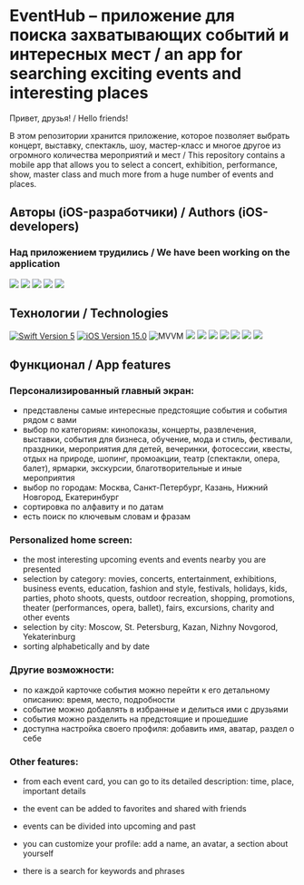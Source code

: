 # EventHub – приложение для поиска захватывающих событий и интересных мест / an app for searching exciting events and interesting places  

Привет, друзья! / Hello friends!

В этом репозитории хранится приложение, которое позволяет выбрать концерт, выставку, спектакль, шоу, мастер-класс и многое другое из огромного количества мероприятий и мест / This repository contains a mobile app that allows you to select a concert, exhibition, performance, show, master class and much more from a huge number of events and places.

## Авторы (iOS-разработчики) / Authors (iOS-developers)

### Над приложением трудились / We have been working on the application
<p align="left"> 
<a href="https://github.com/denisgindulin">
<img src="https://img.shields.io/badge/denisgindulin-purple"/></a>
<a href="https://github.com/DaNiIlaIoS">
<img src="https://img.shields.io/badge/DaNiIlaIoS-blue"/></a>
<a href="https://github.com/KellerDmitriy">
<img src="https://img.shields.io/badge/KellerDmitriy-pink"/></a>
<a href="https://github.com/Marat-FMK">
<img src="https://img.shields.io/badge/Marat-FMK-green"/></a>
<a href="https://github.com/em1racle">
<img src="https://img.shields.io/badge/em1racle-red"/></a>
</p>

<p align="left"> 
</p>

## Технологии / Technologies
<p align="left"> 
<a href="https://swift.org">
<img src="https://img.shields.io/badge/Swift-5-orange" alt="Swift Version 5" /></a>
<a href="https://developer.apple.com/ios/">
<img src="https://img.shields.io/badge/iOS-15.0%2B-success" alt="iOS Version 15.0"/></a>
<img src="https://img.shields.io/badge/MVVM-ff69b4" alt="MVVM" /></a>
<img src="https://img.shields.io/badge/SwiftUI-blue"/></a>
<img src="https://img.shields.io/badge/UserDefaults-red"/></a>
<img src="https://img.shields.io/badge/Swift Package Manager-yellow"/></a>
<img src="https://img.shields.io/badge/FirebaseAuth-gray"/></a>
<img src="https://img.shields.io/badge/Firestore-purple"/></a>
<img src="https://img.shields.io/badge/Kingfisher-green"/></a>
<img src="https://img.shields.io/badge/CoreData-blue"/></a>
</p>

## Функционал / App features
### Персонализированный главный экран:
* представлены самые интересные предстоящие события и события рядом с вами
* выбор по категориям: кинопоказы, концерты, развлечения, выставки, события для бизнеса, обучение, мода и стиль, фестивали, праздники, мероприятия для детей, вечеринки, фотосессии, квесты, отдых на природе, шопинг, промоакции, театр (спектакли, опера, балет), ярмарки, экскурсии, благотворительные и иные мероприятия
* выбор по городам: Москва, Санкт-Петербург, Казань, Нижний Новгород, Екатеринбург
* сортировка по алфавиту и по датам        
* есть поиск по ключевым словам и фразам
### Personalized home screen:  
* the most interesting upcoming events and events nearby you are presented
* selection by category: movies, concerts, entertainment, exhibitions, business events, education, fashion and style, festivals, holidays, kids, parties, photo shoots, quests, outdoor recreation, shopping, promotions, theater (performances, opera, ballet), fairs, excursions, charity and other events
* selection by city: Moscow, St. Petersburg, Kazan, Nizhny Novgorod, Yekaterinburg
* sorting alphabetically and by date
### Другие возможности:
* по каждой карточке события можно перейти к его детальному описанию: время, место, подробности
* событие можно добавлять в избранные и делиться ими с друзьями
* события можно разделить на предстоящие и прошедшие
* доступна настройка своего профиля: добавить имя, аватар, раздел о себе 
### Other features: 
* from each event card, you can go to its detailed description: time, place, important details 
* the event can be added to favorites and shared with friends 
* events can be divided into upcoming and past
* you can customize your profile: add a name, an avatar, a section about yourself

* there is a search for keywords and phrases
